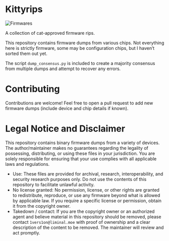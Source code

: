 # Kittyrips
![Firmwares](https://img.shields.io/endpoint?url=https://raw.githubusercontent.com/1vers1on/kittyrips/main/.github/firmware-count-badge.json)

A collection of cat-approved firmware rips.

This repository contains firmware dumps from various chips. Not everything here is strictly firmware, some may be configuration chips, but I haven’t sorted them out yet.

The script `dump_consensus.py` is included to create a majority consensus from multiple dumps and attempt to recover any errors.

# Contributing

Contributions are welcome! Feel free to open a pull request to add new firmware dumps (include device and chip details if known).

# Legal Notice and Disclaimer

This repository contains binary firmware dumps from a variety of devices. The author/maintainer makes no guarantees regarding the legality of possessing, distributing, or using these files in your jurisdiction. You are solely responsible for ensuring that your use complies with all applicable laws and regulations.

- Use: These files are provided for archival, research, interoperability, and security research purposes only. Do not use the contents of this repository to facilitate unlawful activity.
- No license granted: No permission, license, or other rights are granted to redistribute, reproduce, or use any firmware beyond what is allowed by applicable law. If you require a specific license or permission, obtain it from the copyright owner.
- Takedown / contact: If you are the copyright owner or an authorized agent and believe material in this repository should be removed, please contact `1vers1on@liminal.moe` with proof of ownership and a clear description of the content to be removed. The maintainer will review and act promptly.
